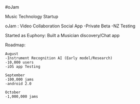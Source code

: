 #oJam


Music Technology Startup
  
  oJam : Video Collaboration Social App
    -Private Beta
    -NZ Testing
  
  
  Started as Euphony: Built a Musician discovery/Chat app
  
  
  Roadmap:
  
    August
    -Instrument Recognition AI (Early model/Research)
    -10,000 users
    -iOS app Testing
    
    September
    -100,000 jams
    -android 2.0
    
    October
    -1,000,000 jams
